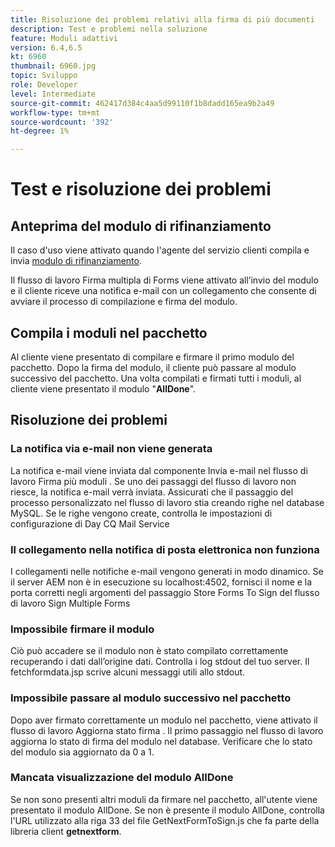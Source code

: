 ```yaml
---
title: Risoluzione dei problemi relativi alla firma di più documenti
description: Test e problemi nella soluzione
feature: Moduli adattivi
version: 6.4,6.5
kt: 6960
thumbnail: 6960.jpg
topic: Sviluppo
role: Developer
level: Intermediate
source-git-commit: 462417d384c4aa5d99110f1b8dadd165ea9b2a49
workflow-type: tm+mt
source-wordcount: '392'
ht-degree: 1%

---
```



# Test e risoluzione dei problemi


## Anteprima del modulo di rifinanziamento

Il caso d&#39;uso viene attivato quando l&#39;agente del servizio clienti compila e invia [modulo di rifinanziamento](http://localhost:4502/content/dam/formsanddocuments/formsandsigndemo/refinanceform/jcr:content?wcmmode=disabled).

Il flusso di lavoro Firma multipla di Forms viene attivato all’invio del modulo e il cliente riceve una notifica e-mail con un collegamento che consente di avviare il processo di compilazione e firma del modulo.

## Compila i moduli nel pacchetto

Al cliente viene presentato di compilare e firmare il primo modulo del pacchetto. Dopo la firma del modulo, il cliente può passare al modulo successivo del pacchetto. Una volta compilati e firmati tutti i moduli, al cliente viene presentato il modulo &quot;**AllDone**&quot;.

## Risoluzione dei problemi

### La notifica via e-mail non viene generata

La notifica e-mail viene inviata dal componente Invia e-mail nel flusso di lavoro Firma più moduli . Se uno dei passaggi del flusso di lavoro non riesce, la notifica e-mail verrà inviata. Assicurati che il passaggio del processo personalizzato nel flusso di lavoro stia creando righe nel database MySQL. Se le righe vengono create, controlla le impostazioni di configurazione di Day CQ Mail Service

### Il collegamento nella notifica di posta elettronica non funziona

I collegamenti nelle notifiche e-mail vengono generati in modo dinamico. Se il server AEM non è in esecuzione su localhost:4502, fornisci il nome e la porta corretti negli argomenti del passaggio Store Forms To Sign del flusso di lavoro Sign Multiple Forms

### Impossibile firmare il modulo

Ciò può accadere se il modulo non è stato compilato correttamente recuperando i dati dall’origine dati. Controlla i log stdout del tuo server. Il fetchformdata.jsp scrive alcuni messaggi utili allo stdout.

### Impossibile passare al modulo successivo nel pacchetto

Dopo aver firmato correttamente un modulo nel pacchetto, viene attivato il flusso di lavoro Aggiorna stato firma . Il primo passaggio nel flusso di lavoro aggiorna lo stato di firma del modulo nel database. Verificare che lo stato del modulo sia aggiornato da 0 a 1.

### Mancata visualizzazione del modulo AllDone

Se non sono presenti altri moduli da firmare nel pacchetto, all&#39;utente viene presentato il modulo AllDone. Se non è presente il modulo AllDone, controlla l&#39;URL utilizzato alla riga 33 del file GetNextFormToSign.js che fa parte della libreria client **getnextform**.











